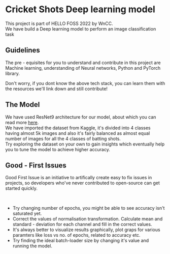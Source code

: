# Cricket Shots Deep learning model

This project is part of HELLO FOSS 2022 by WnCC.
</br>
We have build a Deep learning model to perform an image classification task
</br>
## Guidelines

The pre - equisites for you to understand and contribute in this project are Machine learning, understanding of Neural networks, Python and PyTorch library.
</br>

Don't worry, if you dont know the above tech stack, you can learn them with the resources we'll link down and still contribute!

## The Model

We have used ResNet9 architecture for our model, about which you can read more [here](). 
</br>
We have imported the dataset from Kaggle, it's divided into 4 classes having almost 5k images and also it's fairly balanced as almost equal number of images for all the 4 classes of batting shots.
</br>
Try exploring the dataset on your own to gain insights which eventually help you to tune the model to achieve higher accuracy.

## Good - First Issues

Good First Issue is an initiative to artifically create easy to fix issues in projects, so developers who've never contributed to open-source can get started quickly.

</br>

- Try changing number of epochs, you might be able to see accuracy isn't saturated yet.
- Correct the values of normalisation transformation. Calculate mean and standard - deviation for each channel and fill in the correct values.
- It's always better to visualize results graphically, plot graps for various paramters like loss vs no. of epochs, related to accuracy etc.
- Try finding the ideal batch-loader size by changing it's value and running the model.





